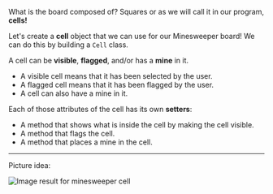 <!--title={Cell}-->

<!--badge={Software Engineering:100}-->

<!--concepts={using_objects.mdx,class_variables.mdx,getter_setter_deleter.mdx}-->

What is the board composed of? Squares or as we will call it in our program, **cells!**

Let's create a **cell** object that we can use for our Minesweeper board! We can do this by building a `Cell` class.

A cell can be **visible**, **flagged**, and/or has a **mine** in it. 

- A visible cell means that it has been selected by the user.
- A flagged cell means that it has been flagged by the user. 
- A cell can also have a mine in it. 

Each of those attributes of the cell has its own **setters**:

- A method that shows what is inside the cell by making the cell visible.
- A method that flags the cell.
- A method that places a mine in the cell. 

-------------------------------------------------------------------------------------------------------

Picture idea:

 ![Image result for minesweeper cell](https://i-cdn.phonearena.com/images/article/51145-image/Classic-Minesweeper-game-is-available-for-free-on-Android-and-iOS.jpg)
